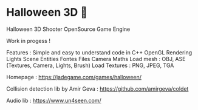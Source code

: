 # Halloween 3D 🎃
Halloween 3D Shooter OpenSource Game Engine

Work in progess !

Features :
Simple and easy to understand code in C++
OpenGL Rendering
Lights
Scene
Entities
Fontes
Files
Camera
Maths
Load mesh : OBJ, ASE (Textures, Camera, Lights, Brush)
Load Textures : PNG, JPEG, TGA


Homepage : https://jadegame.com/games/halloween/

Collision detection lib by Amir Geva : https://github.com/amirgeva/coldet

Audio lib : https://www.un4seen.com/
